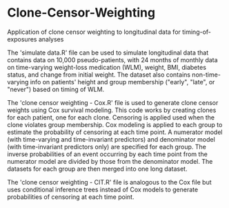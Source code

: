 # Clone-Censor-Weighting
Application of clone censor weighting to longitudinal data for timing-of-exposures analyses

The 'simulate data.R' file can be used to simulate longitudinal data that contains data on 10,000
pseudo-patients, with 24 months of monthly data on time-varying weight-loss medication (WLM), 
weight, BMI, diabetes status, and change from initial weight. The dataset also contains non-time-
varying info on patients' height and group membership ("early", "late", or "never") based on 
timing of WLM.

The 'clone censor weighting - Cox.R' file is used to generate clone censor weights using Cox
survival modeling. This code works by creating clones for each patient, one for each clone. 
Censoring is applied used when the clone violates group membership. Cox modeling is applied to 
each group to estimate the probability of censoring at each time point. A numerator model (with 
time-varying and time-invariant predictors) and denominator model (with time-invariant predictors 
only) are specified for each group. The inverse probabilities of an event occurring by each time 
point from the numerator model are divided by those from the denominator model. The datasets for 
each group are then merged into one long dataset.

The 'clone censor weighting - CIT.R' file is analogous to the Cox file but uses conditional
inference trees instead of Cox models to generate probabilities of censoring at each time point.


